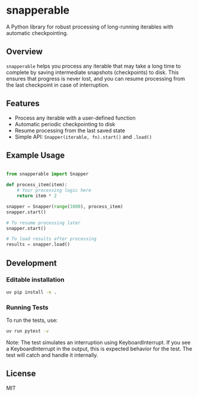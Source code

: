 # snapperable

A Python library for robust processing of long-running iterables with automatic checkpointing.

## Overview

`snapperable` helps you process any iterable that may take a long time to complete by saving intermediate snapshots (checkpoints) to disk. This ensures that progress is never lost, and you can resume processing from the last checkpoint in case of interruption.

## Features
- Process any iterable with a user-defined function
- Automatic periodic checkpointing to disk
- Resume processing from the last saved state
- Simple API: `Snapper(iterable, fn).start()` and `.load()`

## Example Usage
```python

from snapperable import Snapper

def process_item(item):
    # Your processing logic here
    return item * 2

snapper = Snapper(range(1000), process_item)
snapper.start()

# To resume processing later
snapper.start()

# To load results after processing
results = snapper.load()
```

## Development

### Editable installation

```bash
uv pip install -e .
```

### Running Tests

To run the tests, use:

```bash
uv run pytest -v
```

Note: The test simulates an interruption using KeyboardInterrupt. If you see a KeyboardInterrupt in the output, this is expected behavior for the test. The test will catch and handle it internally.

## License
MIT
